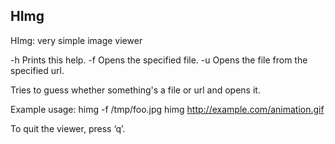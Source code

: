 HImg
------

HImg: very simple image viewer

-h          Prints this help.
-f <file>   Opens the specified file.
-u <url>    Opens the file from the specified url.
<link>      Tries to guess whether something's a file or url and opens it.

Example usage:
himg -f /tmp/foo.jpg
himg http://example.com/animation.gif

To quit the viewer, press ‘q’.
